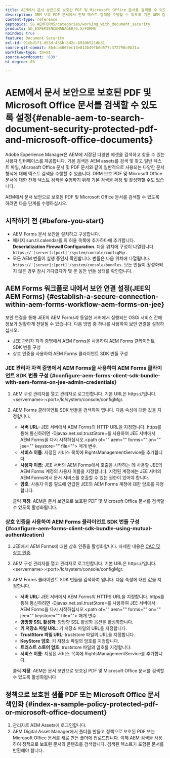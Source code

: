 ```yaml
---
title: AEM에서 문서 보안으로 보호된 PDF 및 Microsoft Office 문서를 검색할 수 있도록 설정
description: DRM 보호 PDF 문서에서 전체 텍스트 검색을 수행할 수 있도록 기본 AEM 검색을 활성화하는 방법에 대해 알아봅니다.
content-type: reference
geptopics: SG_AEMFORMS/categories/working_with_document_security
products: SG_EXPERIENCEMANAGER/6.5/FORMS
noindex: true
feature: Document Security
exl-id: 91cbd1f1-d53d-455b-8d2c-6918b521db81
source-git-commit: 8b4cb4065ec14e813b49fb0d577c372790c9b21a
workflow-type: tm+mt
source-wordcount: '639'
ht-degree: 0%

---
```


# AEM에서 문서 보안으로 보호된 PDF 및 Microsoft Office 문서를 검색할 수 있도록 설정{#enable-aem-to-search-document-security-protected-pdf-and-microsoft-office-documents}

Adobe Experience Manager은 AEM에 저장된 다양한 에셋을 검색하고 찾을 수 있는 사용자 인터페이스를 제공합니다. 기본 검색은 AEM assets를 검색 및 찾고 일반 텍스트 파일, Microsoft Office 문서 및 PDF 문서와 같이 일반적으로 사용되는 다양한 문서 형식에 대해 텍스트 검색을 수행할 수 있습니다. DRM 보호 PDF 및 Microsoft Office 문서에 대한 전체 텍스트 검색을 수행하기 위해 기본 검색을 확장 및 활성화할 수도 있습니다.

AEM에서 문서 보안으로 보호된 PDF 및 Microsoft Office 문서를 검색할 수 있도록 하려면 다음 단계를 수행하십시오.

## 시작하기 전 {#before-you-start}

* AEM Forms 문서 보안을 설치하고 구성합니다.
* 패키지 sun.til.calendar를 의 허용 목록에 추가하다에 추가합니다. **Deserialization Firewall Configuration.** 다음 위치에 구성이 나열됩니다. `https://'[server]:[port]'/system/console/configMgr`.
* 모든 AEM 번들이 실행 중인지 확인합니다. 번들은 다음 위치에 나열됩니다. `https://'[server]:[port]'/system/console/bundles`. 모든 번들이 활성화되지 않은 경우 잠시 기다렸다가 몇 분 동안 번들 상태를 확인합니다.

## AEM Forms 워크플로 내에서 보안 연결 설정(JEE의 AEM Forms) {#establish-a-secure-connection-within-aem-forms-workflow-aem-forms-on-jee}

보안 연결을 통해 JEE의 AEM Forms과 동일한 서버에서 실행되는 OSGi 서비스 간에 정보가 원활하게 전달될 수 있습니다. 다음 방법 중 하나를 사용하여 보안 연결을 설정하십시오.

* JEE 관리자 자격 증명에서 AEM Forms을 사용하여 AEM Forms 클라이언트 SDK 번들 구성
* 상호 인증을 사용하여 AEM Forms 클라이언트 SDK 번들 구성

### JEE 관리자 자격 증명에서 AEM Forms을 사용하여 AEM Forms 클라이언트 SDK 번들 구성 {#configure-aem-forms-client-sdk-bundle-with-aem-forms-on-jee-admin-credentials}

1. AEM 구성 관리자를 열고 관리자로 로그인합니다. 기본 URL은 https://입니다.&lt;servername>:&lt;port>/lc/system/console/configMgr.
1. AEM Forms 클라이언트 SDK 번들을 검색하여 엽니다. 다음 속성에 대한 값을 지정합니다.

   * **서버 URL:** JEE 서버에서 AEM Forms의 HTTP URL을 지정합니다. https를 통해 통신하려면 -Djavax.net.ssl.trustStore=를 사용하여 JEE 서버에서 AEM Forms을 다시 시작하십시오.&lt;path of=&quot;&quot; aem=&quot;&quot; forms=&quot;&quot; on=&quot;&quot; jee=&quot;&quot; keystore=&quot;&quot; file=&quot;&quot;> 매개 변수.
   * **서비스 이름**: 지정된 서비스 목록에 RightsManagementService를 추가합니다.
   * **사용자 이름:** JEE 서버의 AEM Forms에서 호출을 시작하는 데 사용할 JEE의 AEM Forms 계정의 사용자 이름을 지정합니다. 지정된 계정에는 JEE 서버의 AEM Forms에서 문서 서비스를 호출할 수 있는 권한이 있어야 합니다.
   * **암호**: 사용자 이름 필드에 언급된 JEE의 AEM Forms 계정에 대한 암호를 지정합니다.

   클릭 **저장**. AEM은 문서 보안으로 보호된 PDF 및 Microsoft Office 문서를 검색할 수 있도록 활성화됩니다.

### 상호 인증을 사용하여 AEM Forms 클라이언트 SDK 번들 구성 {#configure-aem-forms-client-sdk-bundle-using-mutual-authentication}

1. JEE에서 AEM Forms에 대한 상호 인증을 활성화합니다. 자세한 내용은 [CAC 및 상호 인증](https://helpx.adobe.com/livecycle/kb/cac-mutual-authentication.html).
1. AEM 구성 관리자를 열고 관리자로 로그인합니다. 기본 URL은 https://입니다.&lt;servername>:&lt;port>/lc/system/console/configMgr.
1. AEM Forms 클라이언트 SDK 번들을 검색하여 엽니다. 다음 속성에 대한 값을 지정합니다.

   * **서버 URL:** JEE 서버에서 AEM Forms의 HTTPS URL을 지정합니다. https를 통해 통신하려면 -Djavax.net.ssl.trustStore=를 사용하여 JEE 서버에서 AEM Forms을 다시 시작하십시오.&lt;path of=&quot;&quot; aem=&quot;&quot; forms=&quot;&quot; on=&quot;&quot; jee=&quot;&quot; keystore=&quot;&quot; file=&quot;&quot;> 매개 변수.
   * **양방향 SSL 활성화**: 양방향 SSL 활성화 옵션을 활성화합니다.
   * **키 저장소 파일 URL**: 키 저장소 파일의 URL을 지정합니다.
   * **TrustStore 파일 URL**: truststore 파일의 URL을 지정합니다.
   * **KeyStore 암호**: 키 저장소 파일의 암호를 지정합니다.
   * **트러스트 스토어 암호**: truststore 파일의 암호를 지정합니다.
   * **서비스 이름**: 지정된 서비스 목록에 RightsManagementService를 추가합니다.

   클릭 **저장**. AEM은 문서 보안으로 보호된 PDF 및 Microsoft Office 문서를 검색할 수 있도록 활성화됩니다

## 정책으로 보호된 샘플 PDF 또는 Microsoft Office 문서 색인화 {#index-a-sample-policy-protected-pdf-or-microsoft-office-document}

1. 관리자로 AEM Assets에 로그인합니다.
1. AEM Digital Asset Manager에서 폴더를 만들고 정책으로 보호된 PDF 또는 Microsoft Office 문서를 새로 만든 폴더에 업로드합니다. 이제 AEM 검색을 사용하여 정책으로 보호된 문서의 콘텐츠를 검색합니다. 검색된 텍스트가 포함된 문서를 반환해야 합니다.
